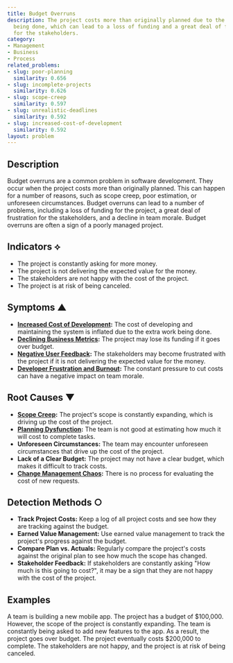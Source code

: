 ```yaml
---
title: Budget Overruns
description: The project costs more than originally planned due to the extra work
  being done, which can lead to a loss of funding and a great deal of frustration
  for the stakeholders.
category:
- Management
- Business
- Process
related_problems:
- slug: poor-planning
  similarity: 0.656
- slug: incomplete-projects
  similarity: 0.626
- slug: scope-creep
  similarity: 0.597
- slug: unrealistic-deadlines
  similarity: 0.592
- slug: increased-cost-of-development
  similarity: 0.592
layout: problem
---
```


## Description
Budget overruns are a common problem in software development. They occur when the project costs more than originally planned. This can happen for a number of reasons, such as scope creep, poor estimation, or unforeseen circumstances. Budget overruns can lead to a number of problems, including a loss of funding for the project, a great deal of frustration for the stakeholders, and a decline in team morale. Budget overruns are often a sign of a poorly managed project.

## Indicators ⟡
- The project is constantly asking for more money.
- The project is not delivering the expected value for the money.
- The stakeholders are not happy with the cost of the project.
- The project is at risk of being canceled.

## Symptoms ▲
- **[Increased Cost of Development](increased-cost-of-development.md):** The cost of developing and maintaining the system is inflated due to the extra work being done.
- **[Declining Business Metrics](declining-business-metrics.md):** The project may lose its funding if it goes over budget.
- **[Negative User Feedback](negative-user-feedback.md):** The stakeholders may become frustrated with the project if it is not delivering the expected value for the money.
- **[Developer Frustration and Burnout](developer-frustration-and-burnout.md):** The constant pressure to cut costs can have a negative impact on team morale.

## Root Causes ▼
- **[Scope Creep](scope-creep.md):** The project's scope is constantly expanding, which is driving up the cost of the project.
- **[Planning Dysfunction](planning-dysfunction.md):** The team is not good at estimating how much it will cost to complete tasks.
- **Unforeseen Circumstances:** The team may encounter unforeseen circumstances that drive up the cost of the project.
- **Lack of a Clear Budget:** The project may not have a clear budget, which makes it difficult to track costs.
- **[Change Management Chaos](change-management-chaos.md):** There is no process for evaluating the cost of new requests.

## Detection Methods ○
- **Track Project Costs:** Keep a log of all project costs and see how they are tracking against the budget.
- **Earned Value Management:** Use earned value management to track the project's progress against the budget.
- **Compare Plan vs. Actuals:** Regularly compare the project's costs against the original plan to see how much the scope has changed.
- **Stakeholder Feedback:** If stakeholders are constantly asking "How much is this going to cost?", it may be a sign that they are not happy with the cost of the project.

## Examples
A team is building a new mobile app. The project has a budget of $100,000. However, the scope of the project is constantly expanding. The team is constantly being asked to add new features to the app. As a result, the project goes over budget. The project eventually costs $200,000 to complete. The stakeholders are not happy, and the project is at risk of being canceled.
